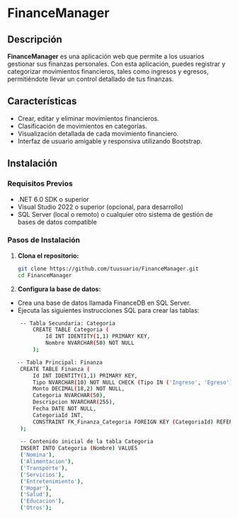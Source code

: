 # FinanceManager

## Descripción

**FinanceManager** es una aplicación web que permite a los usuarios gestionar sus finanzas personales. Con esta aplicación, puedes registrar y categorizar movimientos financieros, tales como ingresos y egresos, permitiéndote llevar un control detallado de tus finanzas.

## Características

- Crear, editar y eliminar movimientos financieros.
- Clasificación de movimientos en categorías.
- Visualización detallada de cada movimiento financiero.
- Interfaz de usuario amigable y responsiva utilizando Bootstrap.

## Instalación

### Requisitos Previos

- .NET 6.0 SDK o superior
- Visual Studio 2022 o superior (opcional, para desarrollo)
- SQL Server (local o remoto) o cualquier otro sistema de gestión de bases de datos compatible

### Pasos de Instalación

1. **Clona el repositorio:**

   ```bash
   git clone https://github.com/tuusuario/FinanceManager.git
   cd FinanceManager

2. **Configura la base de datos:**

- Crea una base de datos llamada FinanceDB en SQL Server.
- Ejecuta las siguientes instrucciones SQL para crear las tablas:

```bash
    -- Tabla Secundaria: Categoria
        CREATE TABLE Categoria (
            Id INT IDENTITY(1,1) PRIMARY KEY,
            Nombre NVARCHAR(50) NOT NULL
        );

   -- Tabla Principal: Finanza
    CREATE TABLE Finanza (
        Id INT IDENTITY(1,1) PRIMARY KEY,
        Tipo NVARCHAR(10) NOT NULL CHECK (Tipo IN ('Ingreso', 'Egreso')),
        Monto DECIMAL(18,2) NOT NULL,
        Categoria NVARCHAR(50),
        Descripcion NVARCHAR(255),
        Fecha DATE NOT NULL,
        CategoriaId INT,
        CONSTRAINT FK_Finanza_Categoria FOREIGN KEY (CategoriaId) REFERENCES Categoria(Id)
    );
    
    -- Contenido inicial de la tabla Categoria
    INSERT INTO Categoria (Nombre) VALUES 
    ('Nomina'), 
    ('Alimentacion'),
    ('Transporte'),
    ('Servicios'),
    ('Entretenimiento'),
    ('Hogar'),
    ('Salud'),
    ('Educacion'),
    ('Otros');
